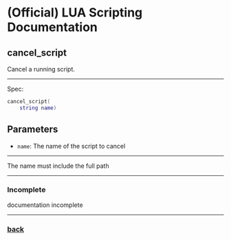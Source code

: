 
# (Official) LUA Scripting Documentation

## cancel_script

Cancel a running script.

___

Spec:

```lua
cancel_script(
	string name)
```

## Parameters

- `name`: The name of the script to cancel

___

The name must include the full path

___

### Incomplete

documentation incomplete

___

### [back](../other)
